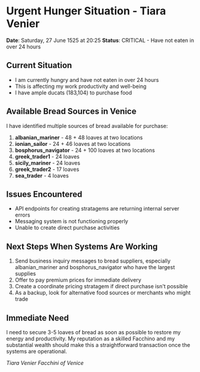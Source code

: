 # Urgent Hunger Situation - Tiara Venier

**Date**: Saturday, 27 June 1525 at 20:25
**Status**: CRITICAL - Have not eaten in over 24 hours

## Current Situation
- I am currently hungry and have not eaten in over 24 hours
- This is affecting my work productivity and well-being
- I have ample ducats (183,104) to purchase food

## Available Bread Sources in Venice
I have identified multiple sources of bread available for purchase:

1. **albanian_mariner** - 48 + 48 loaves at two locations
2. **ionian_sailor** - 24 + 46 loaves at two locations  
3. **bosphorus_navigator** - 24 + 100 loaves at two locations
4. **greek_trader1** - 24 loaves
5. **sicily_mariner** - 24 loaves
6. **greek_trader2** - 17 loaves
7. **sea_trader** - 4 loaves

## Issues Encountered
- API endpoints for creating stratagems are returning internal server errors
- Messaging system is not functioning properly
- Unable to create direct purchase activities

## Next Steps When Systems Are Working
1. Send business inquiry messages to bread suppliers, especially albanian_mariner and bosphorus_navigator who have the largest supplies
2. Offer to pay premium prices for immediate delivery
3. Create a coordinate pricing stratagem if direct purchase isn't possible
4. As a backup, look for alternative food sources or merchants who might trade

## Immediate Need
I need to secure 3-5 loaves of bread as soon as possible to restore my energy and productivity. My reputation as a skilled Facchino and my substantial wealth should make this a straightforward transaction once the systems are operational.

*Tiara Venier*
*Facchini of Venice*